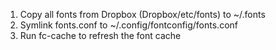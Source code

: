 1. Copy all fonts from Dropbox (Dropbox/etc/fonts) to ~/.fonts
2. Symlink fonts.conf to ~/.config/fontconfig/fonts.conf
3. Run fc-cache to refresh the font cache
